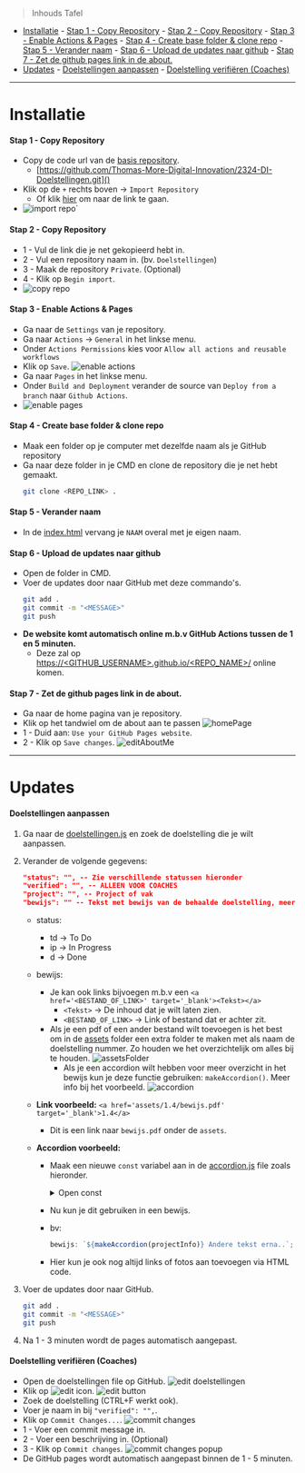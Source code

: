> Inhouds Tafel

- [Installatie](#installatie) - [Stap 1 - Copy Repository](#stap-1---copy-repository) - [Stap 2 - Copy Repository](#stap-2---copy-repository) - [Stap 3 - Enable Actions \& Pages](#stap-3---enable-actions--pages) - [Stap 4 - Create base folder \& clone repo](#stap-4---create-base-folder--clone-repo) - [Stap 5 - Verander naam](#stap-5---verander-naam) - [Stap 6 - Upload de updates naar github](#stap-6---upload-de-updates-naar-github) - [Stap 7 - Zet de github pages link in de about.](#stap-7---zet-de-github-pages-link-in-de-about)
- [Updates](#updates) - [Doelstellingen aanpassen](#doelstellingen-aanpassen) - [Doelstelling verifiëren (Coaches)](#doelstelling-verifiëren-coaches)

---

# Installatie

#### Stap 1 - Copy Repository

- Copy de code url van de [basis repository](https://github.com/Thomas-More-Digital-Innovation/2324-DI-Doelstellingen).
  - [https://github.com/Thomas-More-Digital-Innovation/2324-DI-Doelstellingen.git]()
- Klik op de `+` rechts boven &rarr; `Import Repository`
  - Of klik [hier](https://github.com/new/import) om naar de link te gaan.
- ![import repo](assets/README/importRepo.png)`

#### Stap 2 - Copy Repository

- 1 - Vul de link die je net gekopieerd hebt in.
- 2 - Vul een repository naam in. (bv. `Doelstellingen`)
- 3 - Maak de repository `Private`. (Optional)
- 4 - Klik op `Begin import`.
- ![copy repo](assets/README/copyRepo.png)

#### Stap 3 - Enable Actions & Pages

- Ga naar de `Settings` van je repository.
- Ga naar `Actions` &rarr; `General` in het linkse menu.
- Onder `Actions Permissions` kies voor `Allow all actions and reusable workflows`
- Klik op `Save`.
  ![enable actions](assets/README/enableActions.png)
- Ga naar `Pages` in het linkse menu.
- Onder `Build and Deployment` verander de source van `Deploy from a branch` naar `Github Actions`.
- ![enable pages](assets/README/enablePages.png)

#### Stap 4 - Create base folder & clone repo

- Maak een folder op je computer met dezelfde naam als je GitHub repository
- Ga naar deze folder in je CMD en clone de repository die je net hebt gemaakt.
  ```bash
  git clone <REPO_LINK> .
  ```

#### Stap 5 - Verander naam

- In de [index.html](index.html) vervang je `NAAM` overal met je eigen naam.

#### Stap 6 - Upload de updates naar github

- Open de folder in CMD.
- Voer de updates door naar GitHub met deze commando's.
  ```bash
  git add .
  git commit -m "<MESSAGE>"
  git push
  ```
- **De website komt automatisch online m.b.v GitHub Actions tussen de 1 en 5 minuten.**
  - Deze zal op [https://<GITHUB_USERNAME>.github.io/<REPO_NAME>/]() online komen.

#### Stap 7 - Zet de github pages link in de about.

- Ga naar de home pagina van je repository.
- Klik op het tandwiel om de about aan te passen
  ![homePage](assets/README/aboutMe.png)
- 1 - Duid aan: `Use your GitHub Pages website`.
- 2 - Klik op `Save changes`.
  ![editAboutMe](assets/README/editAboutMe.png)

---

# Updates

#### Doelstellingen aanpassen

1. Ga naar de [doelstellingen.js](doelstellingen.js) en zoek de doelstelling die je wilt aanpassen.
2. Verander de volgende gegevens:

   ```json
   "status": "", -- Zie verschillende statussen hieronder
   "verified": "", -- ALLEEN VOOR COACHES
   "project": "", -- Project of vak
   "bewijs": "" -- Tekst met bewijs van de behaalde doelstelling, meer info hieronder
   ```

   - status:
     - td &rarr; To Do
     - ip &rarr; In Progress
     - d &rarr; Done
   - bewijs:
     - Je kan ook links bijvoegen m.b.v een `<a href='<BESTAND_OF_LINK>' target='_blank'><Tekst></a>`
       - `<Tekst>` &rarr; De inhoud dat je wilt laten zien.
       - `<BESTAND_OF_LINK>` &rarr; Link of bestand dat er achter zit.
     - Als je een pdf of een ander bestand wilt toevoegen is het best om in de [assets](assets) folder een extra folder te maken met als naam de doelstelling nummer. Zo houden we het overzichtelijk om alles bij te houden.
       ![assetsFolder](assets/README/assetsFolder.png)
       - Als je een accordion wilt hebben voor meer overzicht in het bewijs kun je deze functie gebruiken: `makeAccordion()`. Meer info bij het voorbeeld.
         ![accordion](assets/README/accordion.png)
   - **Link voorbeeld:** `<a href='assets/1.4/bewijs.pdf' target='_blank'>1.4</a>`
     - Dit is een link naar `bewijs.pdf` onder de `assets`.
   - **Accordion voorbeeld:**

     - Maak een nieuwe `const` variabel aan in de [accordion.js](accordion.js) file zoals hieronder.
        <details><summary>Open const</summary>

       ```js
       const projectInfo = {
         title: "TITEL",
         text: `
           <div class='flex flex-col py-2'>
             <h2 class='text-lg font-bold'>Opdrachtgever</h2>
             <p>NAAM</p>
           </div>
           <div class='flex flex-col py-2'>
             <h2 class='text-lg font-bold'>Projectomschrijving</h2>
             <p>OMSCHRIJVING</p>
           </div>
           <div class='flex flex-col py-2'>
             <h2 class='text-lg font-bold'>Projectduur</h2>
             <p>September 2023 &rarr; Mei 2024</p>
           </div>
           <div class='flex flex-col py-2'>
             <h2 class='text-lg font-bold'>Links</h2>
             <p>Github Repository: REPO LINK</p>
           </div>
         `,
       };
       ```

        </details>

     - Nu kun je dit gebruiken in een bewijs.
     - bv:
       ```js
       bewijs: `${makeAccordion(projectInfo)} Andere tekst erna..`;
       ```
     - Hier kun je ook nog altijd links of fotos aan toevoegen via HTML code.

3. Voer de updates door naar GitHub.
   ```bash
   git add .
   git commit -m "<MESSAGE>"
   git push
   ```
4. Na 1 - 3 minuten wordt de pages automatisch aangepast.

#### Doelstelling verifiëren (Coaches)

- Open de doelstellingen file op GitHub.
  ![edit doelstellingen](assets/README/editDoelstellingen.png)
- Klik op ![edit icon](assets/README/editIcon.png).
  ![edit button](assets/README/editButton.png)
- Zoek de doelstelling (CTRL+F werkt ook).
- Voer je naam in bij `"verified": "",`.
- Klik op `Commit Changes...`.
  ![commit changes](assets/README/commitChanges.png)
- 1 - Voer een commit message in.
- 2 - Voer een beschrijving in. (Optional)
- 3 - Klik op `Commit changes`.
  ![commit changes popup](assets/README/commitPopup.png)
- De GitHub pages wordt automatisch aangepast binnen de 1 - 5 minuten.
